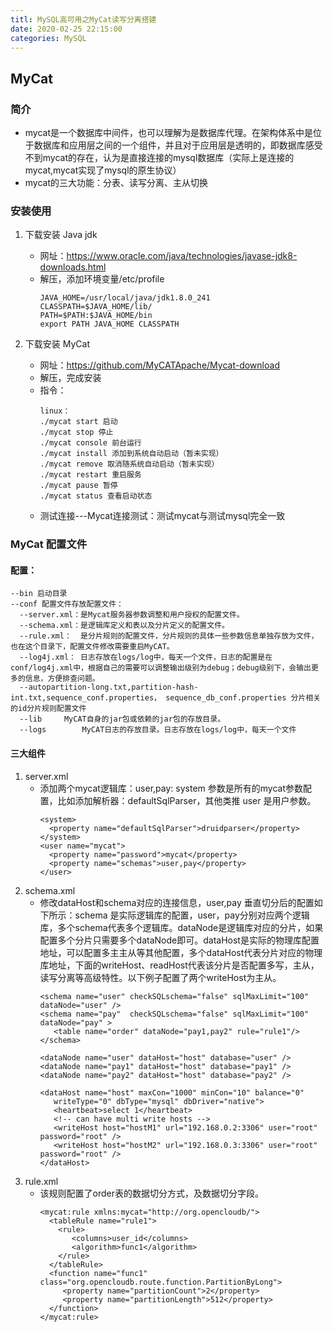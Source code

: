 ```yaml
---
titl: MySQL高可用之MyCat读写分离搭建
date: 2020-02-25 22:15:00
categories: MySQL
---
```


## MyCat

### 简介
- mycat是一个数据库中间件，也可以理解为是数据库代理。在架构体系中是位于数据库和应用层之间的一个组件，并且对于应用层是透明的，即数据库感受不到mycat的存在，认为是直接连接的mysql数据库（实际上是连接的mycat,mycat实现了mysql的原生协议）
- mycat的三大功能：分表、读写分离、主从切换

### 安装使用
1.  下载安装 Java jdk
    - 网址：https://www.oracle.com/java/technologies/javase-jdk8-downloads.html
    - 解压，添加环境变量/etc/profile
        ```
        JAVA_HOME=/usr/local/java/jdk1.8.0_241
        CLASSPATH=$JAVA_HOME/lib/
        PATH=$PATH:$JAVA_HOME/bin
        export PATH JAVA_HOME CLASSPATH
        ```

2.  下载安装 MyCat
    - 网址：https://github.com/MyCATApache/Mycat-download
    - 解压，完成安装
    - 指令：
        ```
        linux：
        ./mycat start 启动
        ./mycat stop 停止
        ./mycat console 前台运行
        ./mycat install 添加到系统自动启动（暂未实现）
        ./mycat remove 取消随系统自动启动（暂未实现）
        ./mycat restart 重启服务
        ./mycat pause 暂停
        ./mycat status 查看启动状态
        ```
    - 测试连接---Mycat连接测试：测试mycat与测试mysql完全一致

### MyCat 配置文件

#### 配置：
```
--bin 启动目录
--conf 配置文件存放配置文件：
  --server.xml：是Mycat服务器参数调整和用户授权的配置文件。
  --schema.xml：是逻辑库定义和表以及分片定义的配置文件。
  --rule.xml：  是分片规则的配置文件，分片规则的具体一些参数信息单独存放为文件，也在这个目录下，配置文件修改需要重启MyCAT。
  --log4j.xml： 日志存放在logs/log中，每天一个文件，日志的配置是在conf/log4j.xml中，根据自己的需要可以调整输出级别为debug；debug级别下，会输出更多的信息，方便排查问题。
  --autopartition-long.txt,partition-hash-int.txt,sequence_conf.properties， sequence_db_conf.properties 分片相关的id分片规则配置文件
  --lib	    MyCAT自身的jar包或依赖的jar包的存放目录。
  --logs        MyCAT日志的存放目录。日志存放在logs/log中，每天一个文件
```

#### 三大组件
1.  server.xml
    - 添加两个mycat逻辑库：user,pay: system 参数是所有的mycat参数配置，比如添加解析器：defaultSqlParser，其他类推 user 是用户参数。
      ```
      <system>
      	<property name="defaultSqlParser">druidparser</property>
      </system>
      <user name="mycat">
      	<property name="password">mycat</property>
      	<property name="schemas">user,pay</property>
      </user>
      ```
2.  schema.xml
    - 修改dataHost和schema对应的连接信息，user,pay 垂直切分后的配置如下所示：schema 是实际逻辑库的配置，user，pay分别对应两个逻辑库，多个schema代表多个逻辑库。dataNode是逻辑库对应的分片，如果配置多个分片只需要多个dataNode即可。dataHost是实际的物理库配置地址，可以配置多主主从等其他配置，多个dataHost代表分片对应的物理库地址，下面的writeHost、readHost代表该分片是否配置多写，主从，读写分离等高级特性。以下例子配置了两个writeHost为主从。
        ```
        <schema name="user" checkSQLschema="false" sqlMaxLimit="100" dataNode="user" />
        <schema name="pay"  checkSQLschema="false" sqlMaxLimit="100" dataNode="pay" >
           <table name="order" dataNode="pay1,pay2" rule="rule1"/>
        </schema>

        <dataNode name="user" dataHost="host" database="user" />
        <dataNode name="pay1" dataHost="host" database="pay1" />
        <dataNode name="pay2" dataHost="host" database="pay2" />

        <dataHost name="host" maxCon="1000" minCon="10" balance="0"
           writeType="0" dbType="mysql" dbDriver="native">
           <heartbeat>select 1</heartbeat>
           <!-- can have multi write hosts -->
           <writeHost host="hostM1" url="192.168.0.2:3306" user="root" password="root" />
           <writeHost host="hostM2" url="192.168.0.3:3306" user="root" password="root" />
        </dataHost>
        ```
3.  rule.xml
    - 该规则配置了order表的数据切分方式，及数据切分字段。
      ```
      <mycat:rule xmlns:mycat="http://org.opencloudb/">
        <tableRule name="rule1">
          <rule>
             <columns>user_id</columns>
             <algorithm>func1</algorithm>
          </rule>
        </tableRule>
        <function name="func1" class="org.opencloudb.route.function.PartitionByLong">
           <property name="partitionCount">2</property>
           <property name="partitionLength">512</property>
        </function>
      </mycat:rule>
      ```
